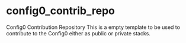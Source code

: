 # config0_contrib_repo
Config0 Contribution Repository
This is a empty template to be used to contribute to the Config0 either as public or private stacks.
